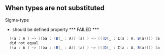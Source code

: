 ## When types are not substituted

Sigma-type
- should be defined property *** FAILED ***
```scala
  ((a : A ) ~> ((ba : (B(_ : A)) (a) ) ~> (((D(_ : Σ(a : A, B(a)))) (a)) (ba)))) → ((((aa) , (bbaa)) : ∑((a :  A) ↦ ((B(_ : A)) (a))) ) ~> (((D(_ : Σ(a : A, B(a)))) (aa)) (bbaa))) 
  did not equal 
  ((a : A ) ~> ((ba : (B(_ : A)) (a) ) ~> (((D(_ : Σ(a : A, B(a)))) (a)) (ba)))) → (((((a, ba)_1) , ((a, ba)_2)) : ∑((a :  A) ↦ ((B(_ : A)) (a))) ) ~> (((D(_ : Σ(a : A, B(a)))) ((a, ba)_1)) ((a, ba)_2))) (IntegrationSpec.scala:667)
```